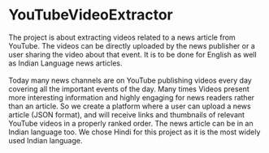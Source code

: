 # YouTubeVideoExtractor

The project is about extracting videos related to a news article from YouTube. The videos can
be directly uploaded by the news publisher or a user sharing the video about that event. It is to
be done for English as well as Indian Language news articles.
<br /><br />
Today many news channels are on YouTube publishing videos every day covering all the
important events of the day. Many times Videos present more interesting information and
highly engaging for news readers rather than an article. So we create a platform where a user
can upload a news article (JSON format), and will receive links and thumbnails of relevant
YouTube videos in a properly ranked order. The news article can be in an Indian language too.
We chose Hindi for this project as it is the most widely used Indian language.
